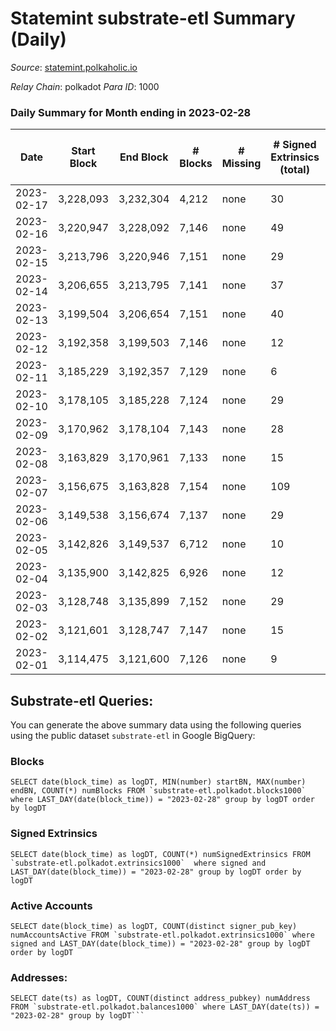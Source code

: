 # Statemint substrate-etl Summary (Daily)

_Source_: [statemint.polkaholic.io](https://statemint.polkaholic.io)

*Relay Chain*: polkadot
*Para ID*: 1000



### Daily Summary for Month ending in 2023-02-28


| Date | Start Block | End Block | # Blocks | # Missing | # Signed Extrinsics (total) | # Active Accounts | # Addresses with Balances | # Events | # Transfers | # XCM Transfers In | # XCM Transfers Out |
| ---- | ----------- | --------- | -------- | --------- | --------------------------- | ----------------- | ------------------------- | -------- | ----------- | ------------------ | ------------------- |
| 2023-02-17 | 3,228,093 | 3,232,304 | 4,212 | none  | 30 | 16 |  | 603 |   |   |   |
| 2023-02-16 | 3,220,947 | 3,228,092 | 7,146 | none  | 49 | 21 | 551 | 14,109 | 38 ($0.72) |   |   |
| 2023-02-15 | 3,213,796 | 3,220,946 | 7,151 | none  | 29 | 13 | 545 | 14,543 | 23 ($5.64) |   |   |
| 2023-02-14 | 3,206,655 | 3,213,795 | 7,141 | none  | 37 | 13 | 543 | 14,531 | 20 ($3.66) |   |   |
| 2023-02-13 | 3,199,504 | 3,206,654 | 7,151 | none  | 40 | 14 | 540 | 14,613 | 23 ($4.90) |   |   |
| 2023-02-12 | 3,192,358 | 3,199,503 | 7,146 | none  | 12 | 7 | 533 | 14,454 | 11  | 20 ($122,794.27) | 7 ($136,502.35) |
| 2023-02-11 | 3,185,229 | 3,192,357 | 7,129 | none  | 6 | 4 | 528 | 14,364 | 5  | 15 ($1,084.16) | 3 ($1,018.90) |
| 2023-02-10 | 3,178,105 | 3,185,228 | 7,124 | none  | 29 | 12 | 523 | 14,522 | 17  | 27 ($23,523.26) | 11 ($203,686.21) |
| 2023-02-09 | 3,170,962 | 3,178,104 | 7,143 | none  | 28 | 11 | 519 | 14,594 | 26  |   |   |
| 2023-02-08 | 3,163,829 | 3,170,961 | 7,133 | none  | 15 | 8 | 516 | 14,371 | 14 ($0.05) |   |   |
| 2023-02-07 | 3,156,675 | 3,163,828 | 7,154 | none  | 109 | 41 | 514 | 14,874 | 95 ($97.66) |   |   |
| 2023-02-06 | 3,149,538 | 3,156,674 | 7,137 | none  | 29 | 7 | 497 | 14,450 | 29 ($10.46) |   |   |
| 2023-02-05 | 3,142,826 | 3,149,537 | 6,712 | none  | 10 | 6 | 479 | 13,492 | 9  |   |   |
| 2023-02-04 | 3,135,900 | 3,142,825 | 6,926 | none  | 12 | 7 | 478 | 13,960 | 9 ($0.13) | 5 ($227.19) | 3 ($1,780.95) |
| 2023-02-03 | 3,128,748 | 3,135,899 | 7,152 | none  | 29 | 12 | 475 | 14,476 | 22 ($0.14) | 6 ($2,397.18) | 8 ($23,680.35) |
| 2023-02-02 | 3,121,601 | 3,128,747 | 7,147 | none  | 15 | 9 | 475 | 14,413 | 11 ($0.66) | 9 ($57,195.08) | 3 ($7,253.47) |
| 2023-02-01 | 3,114,475 | 3,121,600 | 7,126 | none  | 9 | 7 | 472 | 14,337 | 9  | 7 ($559.39) | 4 ($539.63) |

## Substrate-etl Queries:
You can generate the above summary data using the following queries using the public dataset `substrate-etl` in Google BigQuery:


### Blocks
```
SELECT date(block_time) as logDT, MIN(number) startBN, MAX(number) endBN, COUNT(*) numBlocks FROM `substrate-etl.polkadot.blocks1000`  where LAST_DAY(date(block_time)) = "2023-02-28" group by logDT order by logDT
```


### Signed Extrinsics
```
SELECT date(block_time) as logDT, COUNT(*) numSignedExtrinsics FROM `substrate-etl.polkadot.extrinsics1000`  where signed and LAST_DAY(date(block_time)) = "2023-02-28" group by logDT order by logDT
```


### Active Accounts
```
SELECT date(block_time) as logDT, COUNT(distinct signer_pub_key) numAccountsActive FROM `substrate-etl.polkadot.extrinsics1000` where signed and LAST_DAY(date(block_time)) = "2023-02-28" group by logDT order by logDT
```


### Addresses:
```
SELECT date(ts) as logDT, COUNT(distinct address_pubkey) numAddress FROM `substrate-etl.polkadot.balances1000` where LAST_DAY(date(ts)) = "2023-02-28" group by logDT```

